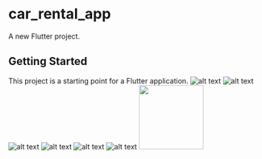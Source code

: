 # car_rental_app

A new Flutter project.

## Getting Started

This project is a starting point for a Flutter application.
![alt text](https://github.com/Miskat-UL/Car_rental_app/blob/main/1.jpg?raw=false)
![alt text](https://github.com/Miskat-UL/Car_rental_app/blob/main/2.jpg?raw=true)
![alt text](https://github.com/Miskat-UL/Car_rental_app/blob/main/3.jpg?raw=true)
![alt text](https://github.com/Miskat-UL/Car_rental_app/blob/main/4.jpg?raw=true)
![alt text](https://github.com/Miskat-UL/Car_rental_app/blob/main/5.jpg?raw=true)
![alt text](https://github.com/Miskat-UL/Car_rental_app/blob/main/6.jpg?raw=true)
<img src="https://github.com/Miskat-UL/Car_rental_app/blob/main/1.jpg" width="128"/>